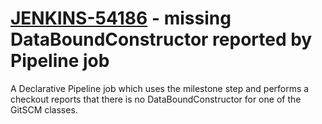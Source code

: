 # [JENKINS-54186](https://issues.jenkins-ci.org/browse/JENKINS-54186) - missing DataBoundConstructor reported by Pipeline job

A Declarative Pipeline job which uses the milestone step and performs
a checkout reports that there is no DataBoundConstructor for one of the
GitSCM classes.
